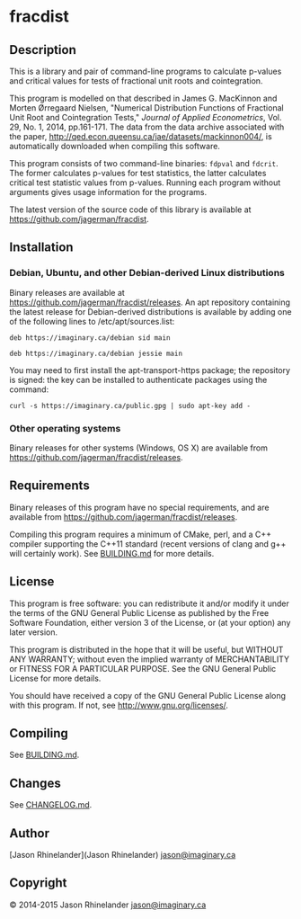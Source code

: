 # fracdist

## Description

This is a library and pair of command-line programs to calculate p-values and
critical values for tests of fractional unit roots and cointegration.

This program is modelled on that described in James G. MacKinnon and Morten
Ørregaard Nielsen, "Numerical Distribution Functions of Fractional Unit Root
and Cointegration Tests," *Journal of Applied Econometrics*, Vol. 29, No. 1,
2014, pp.161-171.  The data from the data archive associated with the paper,
http://qed.econ.queensu.ca/jae/datasets/mackinnon004/, is automatically
downloaded when compiling this software.

This program consists of two command-line binaries: `fdpval` and `fdcrit`.  The
former calculates p-values for test statistics, the latter calculates critical
test statistic values from p-values.  Running each program without arguments
gives usage information for the programs.

The latest version of the source code of this library is available at
https://github.com/jagerman/fracdist.

## Installation

### Debian, Ubuntu, and other Debian-derived Linux distributions

Binary releases are available at https://github.com/jagerman/fracdist/releases.
An apt repository containing the latest release for Debian-derived
distributions is available by adding one of the following lines to
/etc/apt/sources.list:

    deb https://imaginary.ca/debian sid main

    deb https://imaginary.ca/debian jessie main

You may need to first install the apt-transport-https package; the repository
is signed: the key can be installed to authenticate packages using the command:

    curl -s https://imaginary.ca/public.gpg | sudo apt-key add -

### Other operating systems

Binary releases for other systems (Windows, OS X) are available from
https://github.com/jagerman/fracdist/releases.

## Requirements

Binary releases of this program have no special requirements, and are available
from https://github.com/jagerman/fracdist/releases.

Compiling this program requires a minimum of CMake, perl, and a C++ compiler
supporting the C++11 standard (recent versions of clang and g++ will certainly
work).  See [BUILDING.md](BUILDING.md) for more details.

## License

This program is free software: you can redistribute it and/or modify it under
the terms of the GNU General Public License as published by the Free Software
Foundation, either version 3 of the License, or (at your option) any later
version.

This program is distributed in the hope that it will be useful, but WITHOUT ANY
WARRANTY; without even the implied warranty of MERCHANTABILITY or FITNESS FOR A
PARTICULAR PURPOSE.  See the GNU General Public License for more details.

You should have received a copy of the GNU General Public License along with
this program.  If not, see <http://www.gnu.org/licenses/>.

## Compiling

See [BUILDING.md](BUILDING.md).

## Changes

See [CHANGELOG.md](CHANGELOG.md).

## Author

[Jason Rhinelander](Jason Rhinelander) <jason@imaginary.ca>

## Copyright

© 2014-2015 Jason Rhinelander <jason@imaginary.ca>
